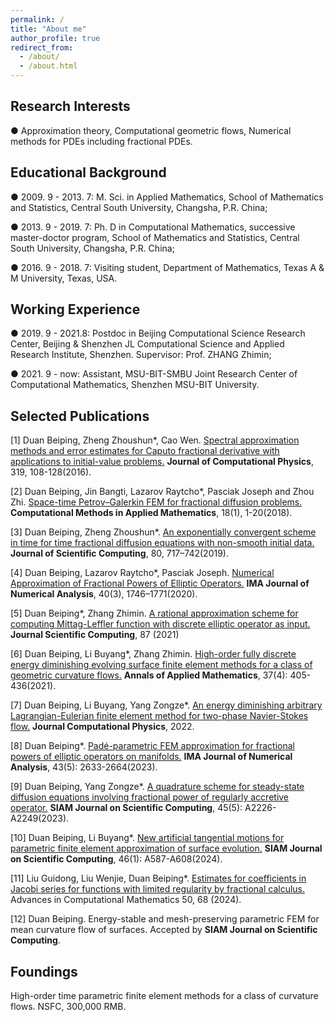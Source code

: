 ```yaml
---
permalink: /
title: "About me"
author_profile: true
redirect_from: 
  - /about/
  - /about.html
---
```


## Research Interests

●  Approximation theory, Computational geometric flows, Numerical methods for PDEs including fractional PDEs.



## Educational Background

●  2009. 9 - 2013. 7: M. Sci. in Applied Mathematics, School of Mathematics and Statistics, Central South University, Changsha, P.R. China;

●  2013. 9 - 2019. 7: Ph. D in Computational Mathematics, successive master-doctor program, School of Mathematics and Statistics, Central South University, Changsha, P.R. China;

●  2016. 9 - 2018. 7: Visiting student, Department of Mathematics, Texas A & M University, Texas, USA.


## Working Experience

●  2019. 9 - 2021.8: Postdoc in Beijing Computational Science Research Center, Beijing & Shenzhen JL Computational Science and Applied Research Institute, Shenzhen. Supervisor: Prof. ZHANG Zhimin;

●  2021. 9 - now: Assistant, MSU-BIT-SMBU Joint Research Center of Computational Mathematics, Shenzhen MSU-BIT University.



## Selected Publications

[1] Duan Beiping, Zheng Zhoushun*, Cao Wen. [Spectral approximation methods and error estimates for Caputo fractional derivative with applications to initial-value problems.](https://www.sciencedirect.com/science/article/abs/pii/S0021999116301541) **Journal of Computational Physics**, 319, 108-128(2016). 

[2] Duan Beiping, Jin Bangti, Lazarov Raytcho*, Pasciak Joseph and Zhou Zhi. [Space-time Petrov–Galerkin FEM for fractional diffusion problems.](https://doi.org/10.1515/cmam-2017-0026) **Computational Methods in Applied Mathematics**, 18(1), 1-20(2018).

[3] Duan Beiping, Zheng Zhoushun*. [An exponentially convergent scheme in time for time fractional diffusion equations with non-smooth initial data.](https://link.springer.com/article/10.1007/s10915-019-00953-y) **Journal of Scientific Computing**, 80, 717–742(2019).

[4] Duan Beiping, Lazarov Raytcho*, Pasciak Joseph. [Numerical Approximation of Fractional Powers of Elliptic Operators.](https://doi.org/10.1093/imanum/drz013) **IMA Journal of Numerical Analysis**, 40(3), 1746–1771(2020).

[5] Duan Beiping*, Zhang Zhimin. [A rational approximation scheme for computing Mittag-Leffler function with discrete elliptic operator as input.](https://link.springer.com/article/10.1007/s10915-021-01495-y) **Journal Scientific Computing**, 87 (2021)

[6] Duan Beiping, Li Buyang*, Zhang Zhimin. [High-order fully discrete energy diminishing evolving surface finite element methods for a class of geometric curvature flows.](https://link.springer.com/article/10.1007/s10915-021-01495-y) **Annals of Applied Mathematics**, 37(4): 405-436(2021).

[7] Duan Beiping, Li Buyang, Yang Zongze*. [An energy diminishing arbitrary Lagrangian-Eulerian finite element method for two-phase Navier-Stokes flow.](https://doi.org/10.1016/j.jcp.2022.111215) **Journal Computational Physics**, 2022.

[8] Duan Beiping*. [Padé-parametric FEM approximation for fractional powers of elliptic operators on manifolds.](https://doi.org/10.1093/imanum/drac050) **IMA Journal of Numerical Analysis**, 43(5): 2633-2664(2023).

[9] Duan Beiping, Yang Zongze*. [A quadrature scheme for steady-state diffusion equations involving fractional power of regularly accretive operator.](https://doi.org/10.1137/22M1497298) **SIAM Journal on Scientific Computing**, 45(5): A2226-A2249(2023).

[10] Duan Beiping, Li Buyang*. [New artificial tangential motions for parametric finite element approximation of surface evolution.](https://doi.org/10.1137/23M1551857) **SIAM Journal on Scientific Computing**, 46(1): A587-A608(2024).

[11] Liu Guidong, Liu Wenjie, Duan Beiping*. [Estimates for coefficients in Jacobi series for functions with limited regularity by fractional calculus.](https://doi.org/10.1007/s10444-024-10159-y) Advances in Computational Mathematics 50, 68 (2024). 

[12] Duan Beiping. Energy-stable and mesh-preserving parametric FEM for mean curvature flow of surfaces. Accepted by **SIAM Journal on Scientific Computing**.


## Foundings
High-order time parametric finite element methods for a class of curvature flows. NSFC, 300,000 RMB.
